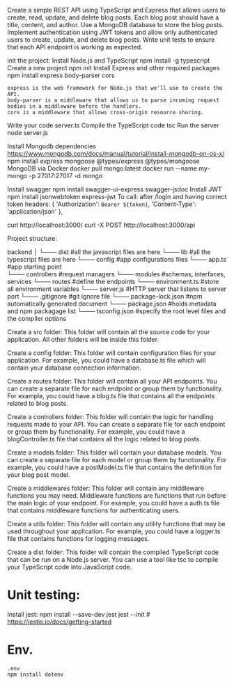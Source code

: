 Create a simple REST API using TypeScript and Express that allows users to create, read, update, and delete blog posts. Each blog post should have a title, content, and author. Use a MongoDB database to store the blog posts. Implement authentication using JWT tokens and allow only authenticated users to create, update, and delete blog posts. Write unit tests to ensure that each API endpoint is working as expected.




init the project:
Install Node.js and TypeScript
    npm install -g typescript
Create a new project
    npm init
Install Express and other required packages
    npm install express body-parser cors

    express is the web framework for Node.js that we'll use to create the API.
    body-parser is a middleware that allows us to parse incoming request bodies in a middleware before the handlers.
    cors is a middleware that allows cross-origin resource sharing.
Write your code
    server.ts
Compile the TypeScript code
    tsc
Run the server
    node server.js

Install Mongodb dependencies 
    https://www.mongodb.com/docs/manual/tutorial/install-mongodb-on-os-x/
    npm install express mongoose @types/express @types/mongoose
MongoDB via Docker 
    docker pull mongo:latest
    docker run --name my-mongo -p 27017:27017 -d mongo

Install swagger
    npm install swagger-ui-express swagger-jsdoc
Install JWT
     npm install jsonwebtoken express-jwt
    To call:
        after /login and having correct token
        headers: {
            'Authorization': `Bearer ${token}`,
            'Content-Type': 'application/json'
        },



curl  http://localhost:3000/
curl -X POST http://localhost:3000/api 







Project structure:

backend
│
└─── dist                   #all the javascript files are here
└─── lib                    #all the typescript files are here
      └─── config           #app configurations files
            └─── app.ts     #app starting point            
      └─── controllers      #request managers
      └─── modules          #schemas, interfaces, services
      └─── routes           #define the endpoints
      └─── environment.ts   #store all environment variables
      └─── server.js        #HTTP server that listens to server port
└─── .gitignore             #git ignore file
└─── package-lock.json      #npm automatically generated document
└─── package.json           #holds metadata and npm packagage list
└─── tsconfig.json          #specify the root level files and the compiler options

Create a src folder: This folder will contain all the source code for your application. All other folders will be inside this folder.

Create a config folder: This folder will contain configuration files for your application. For example, you could have a database.ts file which will contain your database connection information.

Create a routes folder: This folder will contain all your API endpoints. You can create a separate file for each endpoint or group them by functionality. For example, you could have a blog.ts file that contains all the endpoints related to blog posts.

Create a controllers folder: This folder will contain the logic for handling requests made to your API. You can create a separate file for each endpoint or group them by functionality. For example, you could have a blogController.ts file that contains all the logic related to blog posts.

Create a models folder: This folder will contain your database models. You can create a separate file for each model or group them by functionality. For example, you could have a postModel.ts file that contains the definition for your blog post model.

Create a middlewares folder: This folder will contain any middleware functions you may need. Middleware functions are functions that run before the main logic of your endpoint. For example, you could have a auth.ts file that contains middleware functions for authenticating users.

Create a utils folder: This folder will contain any utility functions that may be used throughout your application. For example, you could have a logger.ts file that contains functions for logging messages.

Create a dist folder: This folder will contain the compiled TypeScript code that can be run on a Node.js server. You can use a tool like tsc to compile your TypeScript code into JavaScript code.



Unit testing:
====
Install jest:
    npm install --save-dev jest
    jest --init
    # https://jestjs.io/docs/getting-started



Env.
===
    .env
    npm install dotenv